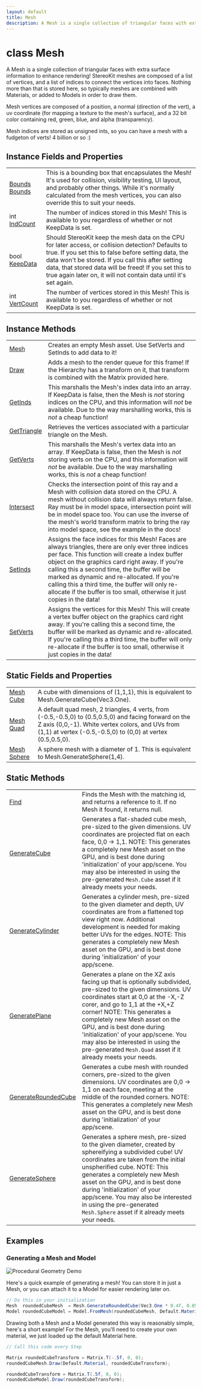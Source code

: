 ```yaml
---
layout: default
title: Mesh
description: A Mesh is a single collection of triangular faces with extra surface information to enhance rendering! StereoKit meshes are composed of a list of vertices, and a list of indices to connect the vertices into faces. Nothing more than that is stored here, so typically meshes are combined with Materials, or added to Models in order to draw them.  Mesh vertices are composed of a position, a normal (direction of the vert), a uv coordinate (for mapping a texture to the mesh's surface), and a 32 bit color containing red, green, blue, and alpha (transparency).  Mesh indices are stored as unsigned ints, so you can have a mesh with a fudgeton of verts! 4 billion or so .)
---
```

# class Mesh

A Mesh is a single collection of triangular faces with extra surface
information to enhance rendering! StereoKit meshes are composed of a
list of vertices, and a list of indices to connect the vertices into
faces. Nothing more than that is stored here, so typically meshes are
combined with Materials, or added to Models in order to draw them.

Mesh vertices are composed of a position, a normal (direction of the
vert), a uv coordinate (for mapping a texture to the mesh's surface),
and a 32 bit color containing red, green, blue, and alpha
(transparency).

Mesh indices are stored as unsigned ints, so you can have a mesh with
a fudgeton of verts! 4 billion or so :)

## Instance Fields and Properties

|  |  |
|--|--|
|[Bounds]({{site.url}}/Pages/Reference/Bounds.html) [Bounds]({{site.url}}/Pages/Reference/Mesh/Bounds.html)|This is a bounding box that encapsulates the Mesh! It's used for collision, visibility testing, UI layout, and probably other things. While it's normally calculated from the mesh vertices, you can also override this to suit your needs.|
|int [IndCount]({{site.url}}/Pages/Reference/Mesh/IndCount.html)|The number of indices stored in this Mesh! This is available to you regardless of whether or not KeepData is set.|
|bool [KeepData]({{site.url}}/Pages/Reference/Mesh/KeepData.html)|Should StereoKit keep the mesh data on the CPU for later access, or collision detection? Defaults to true. If you set this to false before setting data, the data won't be stored. If you call this after setting data, that stored data will be freed! If you set this to true again later on, it will not contain data until it's set again.|
|int [VertCount]({{site.url}}/Pages/Reference/Mesh/VertCount.html)|The number of vertices stored in this Mesh! This is available to you regardless of whether or not KeepData is set.|

## Instance Methods

|  |  |
|--|--|
|[Mesh]({{site.url}}/Pages/Reference/Mesh/Mesh.html)|Creates an empty Mesh asset. Use SetVerts and SetInds to add data to it!|
|[Draw]({{site.url}}/Pages/Reference/Mesh/Draw.html)|Adds a mesh to the render queue for this frame! If the Hierarchy has a transform on it, that transform is combined with the Matrix provided here.|
|[GetInds]({{site.url}}/Pages/Reference/Mesh/GetInds.html)|This marshalls the Mesh's index data into an array. If KeepData is false, then the Mesh is _not_ storing indices on the CPU, and this information will _not_ be available.  Due to the way marshalling works, this is _not_ a cheap function!|
|[GetTriangle]({{site.url}}/Pages/Reference/Mesh/GetTriangle.html)|Retrieves the vertices associated with a particular triangle on the Mesh.|
|[GetVerts]({{site.url}}/Pages/Reference/Mesh/GetVerts.html)|This marshalls the Mesh's vertex data into an array. If KeepData is false, then the Mesh is _not_ storing verts on the CPU, and this information will _not_ be available.  Due to the way marshalling works, this is _not_ a cheap function!|
|[Intersect]({{site.url}}/Pages/Reference/Mesh/Intersect.html)|Checks the intersection point of this ray and a Mesh with collision data stored on the CPU. A mesh without collision data will always return false. Ray must be in model space, intersection point will be in model space too. You can use the inverse of the mesh's world transform matrix to bring the ray into model space, see the example in the docs!|
|[SetInds]({{site.url}}/Pages/Reference/Mesh/SetInds.html)|Assigns the face indices for this Mesh! Faces are always triangles, there are only ever three indices per face. This function will create a index buffer object on the graphics card right away. If you're calling this a second time, the buffer will be marked as dynamic and re-allocated. If you're calling this a third time, the buffer will only re-allocate if the buffer is too small, otherwise it just copies in the data!|
|[SetVerts]({{site.url}}/Pages/Reference/Mesh/SetVerts.html)|Assigns the vertices for this Mesh! This will create a vertex buffer object on the graphics card right away. If you're calling this a second time, the buffer will be marked as dynamic and re-allocated. If you're calling this a third time, the buffer will only re-allocate if the buffer is too small, otherwise it just copies in the data!|

## Static Fields and Properties

|  |  |
|--|--|
|[Mesh]({{site.url}}/Pages/Reference/Mesh.html) [Cube]({{site.url}}/Pages/Reference/Mesh/Cube.html)|A cube with dimensions of (1,1,1), this is equivalent to Mesh.GenerateCube(Vec3.One).|
|[Mesh]({{site.url}}/Pages/Reference/Mesh.html) [Quad]({{site.url}}/Pages/Reference/Mesh/Quad.html)|A default quad mesh, 2 triangles, 4 verts, from (-0.5,-0.5,0) to (0.5,0.5,0) and facing forward on the Z axis (0,0,-1). White vertex colors, and UVs from (1,1) at vertex (-0.5,-0.5,0) to (0,0) at vertex (0.5,0.5,0).|
|[Mesh]({{site.url}}/Pages/Reference/Mesh.html) [Sphere]({{site.url}}/Pages/Reference/Mesh/Sphere.html)|A sphere mesh with a diameter of 1. This is equivalent to Mesh.GenerateSphere(1,4).|

## Static Methods

|  |  |
|--|--|
|[Find]({{site.url}}/Pages/Reference/Mesh/Find.html)|Finds the Mesh with the matching id, and returns a reference to it. If no Mesh it found, it returns null.|
|[GenerateCube]({{site.url}}/Pages/Reference/Mesh/GenerateCube.html)|Generates a flat-shaded cube mesh, pre-sized to the given dimensions. UV coordinates are projected flat on each face, 0,0 -> 1,1.  NOTE: This generates a completely new Mesh asset on the GPU, and is best done during 'initialization' of your app/scene. You may also be interested in using the pre-generated `Mesh.Cube` asset if it already meets your needs.|
|[GenerateCylinder]({{site.url}}/Pages/Reference/Mesh/GenerateCylinder.html)|Generates a cylinder mesh, pre-sized to the given diameter and depth, UV coordinates are from a flattened top view right now. Additional development is needed for making better UVs for the edges.  NOTE: This generates a completely new Mesh asset on the GPU, and is best done during 'initialization' of your app/scene.|
|[GeneratePlane]({{site.url}}/Pages/Reference/Mesh/GeneratePlane.html)|Generates a plane on the XZ axis facing up that is optionally subdivided, pre-sized to the given dimensions. UV coordinates start at 0,0 at the -X,-Z corer, and go to 1,1 at the +X,+Z corner!  NOTE: This generates a completely new Mesh asset on the GPU, and is best done during 'initialization' of your app/scene. You may also be interested in using the pre-generated `Mesh.Quad` asset if it already meets your needs.|
|[GenerateRoundedCube]({{site.url}}/Pages/Reference/Mesh/GenerateRoundedCube.html)|Generates a cube mesh with rounded corners, pre-sized to the given dimensions. UV coordinates are 0,0 -> 1,1 on each face, meeting at the middle of the rounded corners.  NOTE: This generates a completely new Mesh asset on the GPU, and is best done during 'initialization' of your app/scene.|
|[GenerateSphere]({{site.url}}/Pages/Reference/Mesh/GenerateSphere.html)|Generates a sphere mesh, pre-sized to the given diameter, created by sphereifying a subdivided cube! UV coordinates are taken from the initial unspherified cube.  NOTE: This generates a completely new Mesh asset on the GPU, and is best done during 'initialization' of your app/scene. You may also be interested in using the pre-generated `Mesh.Sphere` asset if it already meets your needs.|

## Examples

### Generating a Mesh and Model

![Procedural Geometry Demo]({{site.url}}/img/screenshots/ProceduralGeometry.jpg)

Here's a quick example of generating a mesh! You can store it in just a
Mesh, or you can attach it to a Model for easier rendering later on.
```csharp
// Do this in your initialization
Mesh  roundedCubeMesh  = Mesh.GenerateRoundedCube(Vec3.One * 0.4f, 0.05f);
Model roundedCubeModel = Model.FromMesh(roundedCubeMesh, Default.Material);
```

Drawing both a Mesh and a Model generated this way is reasonably simple,
here's a short example! For the Mesh, you'll need to create your own material,
we just loaded up the default Material here.
```csharp
// Call this code every Step

Matrix roundedCubeTransform = Matrix.T(-.5f, 0, 0);
roundedCubeMesh.Draw(Default.Material, roundedCubeTransform);

roundedCubeTransform = Matrix.T(.5f, 0, 0);
roundedCubeModel.Draw(roundedCubeTransform);
```

